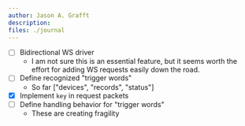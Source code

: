 ```yaml
---
author: Jason A. Grafft
description: 
files: ./journal
---
```

- [ ] Bidirectional WS driver
    - I am not sure this is an essential feature, but it seems worth the effort for adding WS requests easily down the road.
- [ ] Define recognized "trigger words"
    - So far ["devices", "records", "status"]
- [x] Implement `key` in request packets
- [ ] Define handling behavior for "trigger words"
    - These are creating fragility